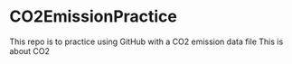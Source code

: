 # CO2EmissionPractice
 This repo is to practice using GitHub with a CO2 emission data file
This is about CO2
